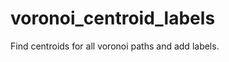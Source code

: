 voronoi_centroid_labels
=======================

Find centroids for all voronoi paths and add labels.